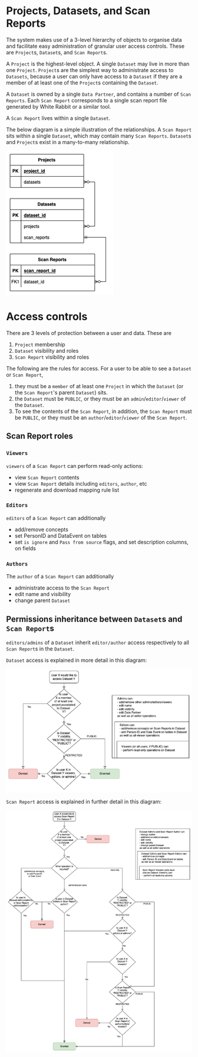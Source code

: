 # Projects, Datasets, and Scan Reports

The system makes use of a 3-level hierarchy of objects to organise data and facilitate easy 
administration of granular user access controls. These are `Project`s, `Dataset`s, and 
`Scan Report`s.

A `Project` is the highest-level object. A single `Dataset` may live in more than one `Project`.
`Project`s are the simplest way to administrate access to `Datasets`, because a user can only
have access to a `Dataset` if they are a member of at least one of the `Project`s containing 
the `Dataset`.

A `Dataset` is owned by a single `Data Partner`, and contains a number of `Scan Reports`.
Each `Scan Report` corresponds to a single scan report file generated by White Rabbit or a 
similar tool.

A `Scan Report` lives within a single `Dataset`.

The below diagram is a simple illustration of the relationships. A `Scan Report` sits within a 
single `Dataset`, which may contain many `Scan Reports`. `Dataset`s and `Project`s exist in a 
many-to-many relationship.

![](images/Projects-Datasets-SRs.png)

# Access controls

There are 3 levels of protection between a user and data. These are

1. `Project` membership
2. `Dataset` visibility and roles
3. `Scan Report` visibility and roles

The following are the rules for access. For a user to be able to see a `Dataset` or `Scan Report`,

1. they must be a `member` of at least one `Project` in which the `Dataset` 
(or the `Scan Report`'s parent `Dataset`) sits.
3. the `Dataset` must be `PUBLIC`, or they must be an `admin`/`editor`/`viewer` of the `Dataset`.
4. To see the contents of the `Scan Report`, in addition, the `Scan Report` must be `PUBLIC`, or
they must be an `author`/`editor`/`viewer` of the `Scan Report`.

## Scan Report roles
### `Viewers`

`viewers` of a `Scan Report` can perform read-only actions:

- view `Scan Report` contents
- view `Scan Report` details including `editors`, `author`, etc
- regenerate and download mapping rule list

### `Editors`

`editors` of a `Scan Report` can additionally 

- add/remove concepts
- set PersonID and DataEvent on tables
- set `is ignore` and `Pass from source` flags, and set description columns, on fields

### `Authors`

The `author` of a `Scan Report` can additionally

- administrate access to the `Scan Report`
- edit name and visibility
- change parent `Dataset`

## Permissions inheritance between `Dataset`s and `Scan Report`s

`editors/admins` of a `Dataset` inherit `editor/author` access respectively to all `Scan Report`s in the `Dataset`.

`Dataset` access is explained in more detail in this diagram:

![](images/Dataset_permissions.png)

`Scan Report` access is explained in further detail in this diagram:

![](images/SR_permissions.png)

